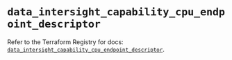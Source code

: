 # `data_intersight_capability_cpu_endpoint_descriptor`

Refer to the Terraform Registry for docs: [`data_intersight_capability_cpu_endpoint_descriptor`](https://registry.terraform.io/providers/ciscodevnet/intersight/1.0.71/docs/data-sources/capability_cpu_endpoint_descriptor).
